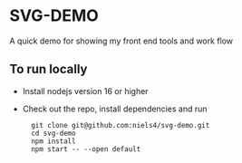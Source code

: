 # SVG-DEMO

A quick demo for showing my front end tools and work flow


## To run locally

  -  Install nodejs version 16 or higher

  - Check out the repo, install dependencies and run

    ```
      git clone git@github.com:niels4/svg-demo.git
      cd svg-demo
      npm install
      npm start -- --open default
    ```
